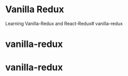 # Vanilla Redux

Learning Vanilla-Redux and React-Redux# vanilla-redux
# vanilla-redux
# vanilla-redux
